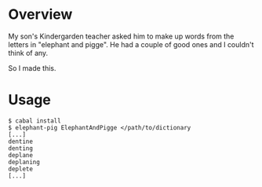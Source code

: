# Overview

My son's Kindergarden teacher asked him to make up words from the
letters in "elephant and pigge".  He had a couple of good ones and I
couldn't think of any.

So I made this.

# Usage

    $ cabal install
    $ elephant-pig ElephantAndPigge </path/to/dictionary
    [...]
    dentine
    denting
    deplane
    deplaning
    deplete
    [...]
